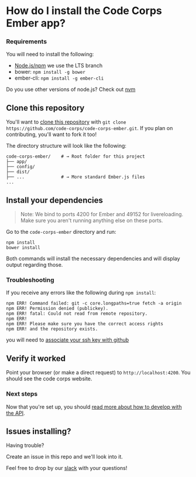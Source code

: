 # How do I install the Code Corps Ember app?

### Requirements

You will need to install the following: 

- [Node.js/npm](https://docs.npmjs.com/getting-started/installing-node) we use the LTS branch
- bower: `npm install -g bower`
- ember-cli: `npm install -g ember-cli`

Do you use other versions of node.js? Check out [nvm](https://github.com/creationix/nvm)

## Clone this repository

You'll want to [clone this repository](https://help.github.com/articles/cloning-a-repository/) with `git clone https://github.com/code-corps/code-corps-ember.git`. If you plan on contributing, you'll want to fork it too!

The directory structure will look like the following:

```shell
code-corps-ember/    # → Root folder for this project
├── app/
├── config/
├── dist/
├── ...              # → More standard Ember.js files
...
```

## Install your dependencies

> Note: We bind to ports 4200 for Ember and 49152 for livereloading. Make sure you aren't running anything else on these ports.

Go to the `code-corps-ember` directory and run:

```shell
npm install
bower install
```

Both commands will install the necessary dependencies and will display output regarding those.

### Troubleshooting

If you receive any errors like the following during `npm install`:

```shell
npm ERR! Command failed: git -c core.longpaths=true fetch -a origin
npm ERR! Permission denied (publickey).
npm ERR! fatal: Could not read from remote repository.
npm ERR!
npm ERR! Please make sure you have the correct access rights
npm ERR! and the repository exists.
```

you will need to [associate your ssh key with github](https://help.github.com/articles/generating-an-ssh-key/)

## Verify it worked

Point your browser (or make a direct request) to `http://localhost:4200`. You should see the code corps website.

### Next steps

Now that you're set up, you should [read more about how to develop with the API](USAGE.md).

## Issues installing?

Having trouble?

Create an issue in this repo and we'll look into it.

Feel free to drop by our [slack](https://codecorps.slack.com) with your questions!
